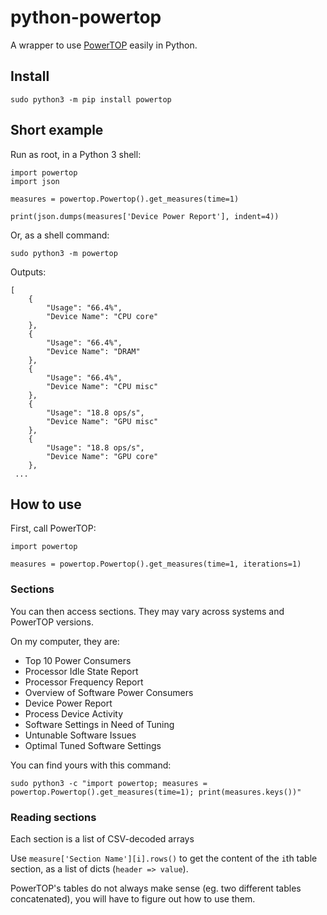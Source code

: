 # python-powertop

A wrapper to use [PowerTOP](https://01.org/powertop/) easily in Python.

## Install

```
sudo python3 -m pip install powertop
```

## Short example

Run as root, in a Python 3 shell:

```
import powertop
import json

measures = powertop.Powertop().get_measures(time=1)

print(json.dumps(measures['Device Power Report'], indent=4))
```

Or, as a shell command:

```
sudo python3 -m powertop
```

Outputs:

```
[
    {
        "Usage": "66.4%",
        "Device Name": "CPU core"
    },
    {
        "Usage": "66.4%",
        "Device Name": "DRAM"
    },
    {
        "Usage": "66.4%",
        "Device Name": "CPU misc"
    },
    {
        "Usage": "18.8 ops/s",
        "Device Name": "GPU misc"
    },
    {
        "Usage": "18.8 ops/s",
        "Device Name": "GPU core"
    },
 ...
```

## How to use

First, call PowerTOP:

```
import powertop

measures = powertop.Powertop().get_measures(time=1, iterations=1)
```

### Sections

You can then access sections. They may vary across systems and PowerTOP versions.

On my computer, they are:

* Top 10 Power Consumers
* Processor Idle State Report
* Processor Frequency Report
* Overview of Software Power Consumers
* Device Power Report
* Process Device Activity
* Software Settings in Need of Tuning
* Untunable Software Issues
* Optimal Tuned Software Settings

You can find yours with this command:

```
sudo python3 -c "import powertop; measures = powertop.Powertop().get_measures(time=1); print(measures.keys())"
```

### Reading sections

Each section is a list of CSV-decoded arrays

Use `measure['Section Name'][i].rows()` to get the content of the `i`th table section, as a list of dicts (`header => value`).

PowerTOP's tables do not always make sense (eg. two different tables concatenated), you will have to figure out how to use them.
